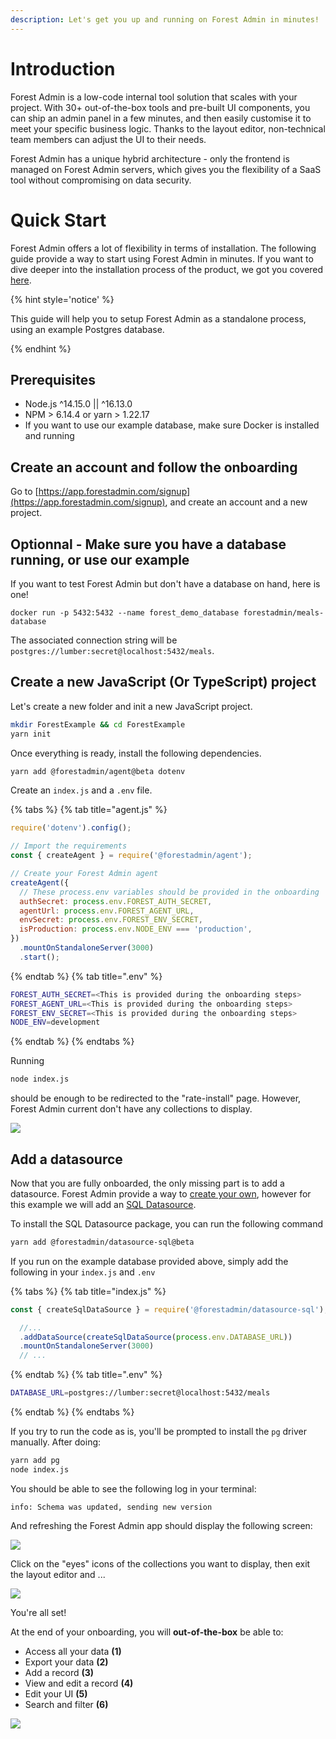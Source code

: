 ```yaml
---
description: Let's get you up and running on Forest Admin in minutes!
---
```


# Introduction

Forest Admin is a low-code internal tool solution that scales with your project. With 30+ out-of-the-box tools and pre-built UI components, you can ship an admin panel in a few minutes, and then easily customise it to meet your specific business logic. Thanks to the layout editor, non-technical team members can adjust the UI to their needs.

Forest Admin has a unique hybrid architecture - only the frontend is managed on Forest Admin servers, which gives you the flexibility of a SaaS tool without compromising on data security.

# Quick Start

Forest Admin offers a lot of flexibility in terms of installation. The following guide provide a way to start using Forest Admin in minutes. If you want to dive deeper into the installation process of the product, we got you covered [here](./install/README.md).

{% hint style='notice' %}

This guide will help you to setup Forest Admin as a standalone process, using an example Postgres database.

{% endhint %}

## Prerequisites

- Node.js ^14.15.0 || ^16.13.0
- NPM > 6.14.4 or yarn > 1.22.17
- If you want to use our example database, make sure Docker is installed and running

## Create an account and follow the onboarding

Go to [https://app.forestadmin.com/signup](https://app.forestadmin.com/signup), and create an account and a new project.

## Optionnal - Make sure you have a database running, or use our example

If you want to test Forest Admin but don't have a database on hand, here is one!

`docker run -p 5432:5432 --name forest_demo_database forestadmin/meals-database`

The associated connection string will be `postgres://lumber:secret@localhost:5432/meals`.

## Create a new JavaScript (Or TypeScript) project

Let's create a new folder and init a new JavaScript project.

```bash
mkdir ForestExample && cd ForestExample
yarn init
```

Once everything is ready, install the following dependencies.

```bash
yarn add @forestadmin/agent@beta dotenv
```

Create an `index.js` and a `.env` file.

{% tabs %} {% tab title="agent.js" %}

```javascript
require('dotenv').config();

// Import the requirements
const { createAgent } = require('@forestadmin/agent');

// Create your Forest Admin agent
createAgent({
  // These process.env variables should be provided in the onboarding
  authSecret: process.env.FOREST_AUTH_SECRET,
  agentUrl: process.env.FOREST_AGENT_URL,
  envSecret: process.env.FOREST_ENV_SECRET,
  isProduction: process.env.NODE_ENV === 'production',
})
  .mountOnStandaloneServer(3000)
  .start();
```

{% endtab %} {% tab title=".env" %}

```bash
FOREST_AUTH_SECRET=<This is provided during the onboarding steps>
FOREST_AGENT_URL=<This is provided during the onboarding steps>
FOREST_ENV_SECRET=<This is provided during the onboarding steps>
NODE_ENV=development
```

{% endtab %} {% endtabs %}

Running

```bash
node index.js
```

should be enough to be redirected to the "rate-install" page. However, Forest Admin current don't have any collections to display.

![](../assets/quickstart-no-collections.png)

## Add a datasource

Now that you are fully onboarded, the only missing part is to add a datasource. Forest Admin provide a way to [create your own](../datasources/custom/README.md), however for this example we will add an [SQL Datasource](../datasources/provided/sql.md).

To install the SQL Datasource package, you can run the following command

```bash
yarn add @forestadmin/datasource-sql@beta
```

If you run on the example database provided above, simply add the following in your `index.js` and `.env`

{% tabs %} {% tab title="index.js" %}

```javascript
const { createSqlDataSource } = require('@forestadmin/datasource-sql');

  //...
  .addDataSource(createSqlDataSource(process.env.DATABASE_URL))
  .mountOnStandaloneServer(3000)
  // ...
```

{% endtab %} {% tab title=".env" %}

```bash
DATABASE_URL=postgres://lumber:secret@localhost:5432/meals
```

{% endtab %} {% endtabs %}

If you try to run the code as is, you'll be prompted to install the `pg` driver manually.
After doing:

```bash
yarn add pg
node index.js
```

You should be able to see the following log in your terminal:

```
info: Schema was updated, sending new version
```

And refreshing the Forest Admin app should display the following screen:

![](../assets/quickstart-editor-mode.png)

Click on the "eyes" icons of the collections you want to display, then exit the layout editor and ...

![](../assets/quickstart-make-collection-visible.png)

You're all set!

At the end of your onboarding, you will **out-of-the-box** be able to:

- Access all your data **(1)**
- Export your data **(2)**
- Add a record **(3)**
- View and edit a record **(4)**
- Edit your UI **(5)**
- Search and filter **(6)**

![](../assets/quick-start-abilities.png)
